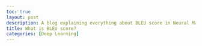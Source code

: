 ```yaml
---
toc: true
layout: post
description: A blog explaining everything about BLEU score in Neural Machine Translation
title: What is BLEU score?
categories: [Deep Learning]
---
```

